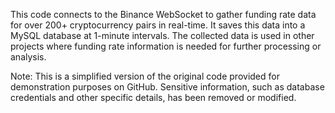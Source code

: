 This code connects to the Binance WebSocket to gather funding rate data for over 
200+ cryptocurrency pairs in real-time. It saves this data into a MySQL database at 
1-minute intervals. The collected data is used in other projects where funding rate 
information is needed for further processing or analysis.

Note:
This is a simplified version of the original code provided for 
demonstration purposes on GitHub. Sensitive information, such as database credentials
and other specific details, has been removed or modified.